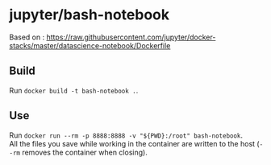 # jupyter/bash-notebook
Based on : https://raw.githubusercontent.com/jupyter/docker-stacks/master/datascience-notebook/Dockerfile

## Build
Run `docker build -t bash-notebook .`.  

## Use
Run `docker run --rm -p 8888:8888 -v "${PWD}:/root" bash-notebook`.  
All the files you save while working in the container are written to the host (`--rm` removes the container when closing).
